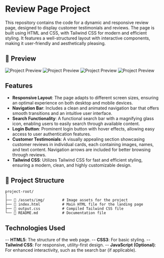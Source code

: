 # Review Page Project

This repository contains the code for a dynamic and responsive review page, designed to display customer testimonials and reviews. The page is built using HTML and CSS, with Tailwind CSS for modern and efficient styling. It features a well-structured layout with interactive components, making it user-friendly and aesthetically pleasing.

## 📸 Preview

![Project Preview](src/img/Page-1.png)
![Project Preview](src/img/Page-2.png)
![Project Preview](src/img/Page-3.png)
![Project Preview](src/img/Page-4.png)


## Features

- **Responsive Layout**: The page adapts to different screen sizes, ensuring an optimal experience on both desktop and mobile devices.
- **Navigation Bar**: Includes a clean and animated navigation bar that offers smooth transitions and an intuitive user interface.
- **Search Functionality**: A functional search bar with a magnifying glass icon, enabling users to easily search through available content.
- **Login Button**: Prominent login button with hover effects, allowing easy access to user authentication features.
- **Customer Testimonials**: A visually appealing section showcasing customer reviews in individual cards, each containing images, names, and text content. Navigation arrows are included for better browsing through reviews.
- **Tailwind CSS**: Utilizes Tailwind CSS for fast and efficient styling, ensuring a modern, clean, and highly customizable design.


## 📂 Project Structure
```plaintext
project-root/
│
├── 📁 /assets/img/        # Image assets for the project
├── 📄 index.html          # Main HTML file for the landing page
├── 📄 output.css          # Compiled Tailwind CSS file
└── 📄 README.md           # Documentation file
```


## Technologies Used

-- **HTML5**: The structure of the web page.
-- **CSS3**: For basic styling.
-- **Tailwind CSS**: For responsive, utility-first design.
-- **JavaScript (Optional)**: For enhanced interactivity, such as the search bar (if applicable).
